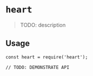 # `heart`

> TODO: description

## Usage

```
const heart = require('heart');

// TODO: DEMONSTRATE API
```
